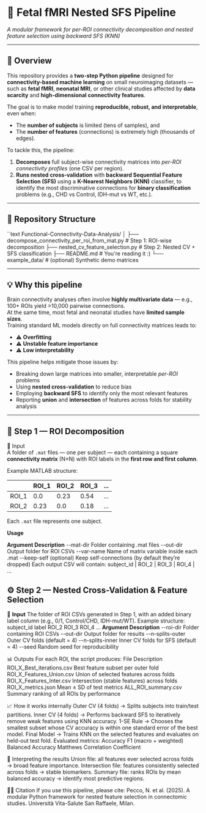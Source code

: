 # 🧠 Fetal fMRI Nested SFS Pipeline
*A modular framework for per-ROI connectivity decomposition and nested feature selection using backward SFS (KNN)*  

---

## 🧩 Overview  

This repository provides a **two-step Python pipeline** designed for **connectivity-based machine learning** on small neuroimaging datasets — such as **fetal fMRI**, **neonatal MRI**, or other clinical studies affected by **data scarcity** and **high-dimensional connectivity features**.

The goal is to make model training **reproducible, robust, and interpretable**, even when:
- The **number of subjects** is limited (tens of samples), and  
- The **number of features** (connections) is extremely high (thousands of edges).  

To tackle this, the pipeline:
1. **Decomposes** full subject-wise connectivity matrices into *per-ROI connectivity profiles* (one CSV per region).
2. **Runs nested cross-validation** with **backward Sequential Feature Selection (SFS)** using a **K-Nearest Neighbors (KNN)** classifier, to identify the most discriminative connections for **binary classification** problems (e.g., CHD vs Control, IDH-mut vs WT, etc.).

---

## 🧰 Repository Structure  
``text
Functional-Connectivity-Data-Analysis/
│
├── decompose_connectivity_per_roi_from_mat.py   # Step 1: ROI-wise decomposition
├── nested_cv_feature_selection.py               # Step 2: Nested CV + SFS classification
├── README.md                                    # You're reading it :)
└── example_data/                                # (optional) Synthetic demo matrices

---

## 💡 Why this pipeline  

Brain connectivity analyses often involve **highly multivariate data** — e.g., 100+ ROIs yield >10,000 pairwise connections.  
At the same time, most fetal and neonatal studies have **limited sample sizes**.  
Training standard ML models directly on full connectivity matrices leads to:
- ⚠️ **Overfitting**
- ⚠️ **Unstable feature importance**
- ⚠️ **Low interpretability**

This pipeline helps mitigate those issues by:
- Breaking down large matrices into smaller, interpretable *per-ROI* problems  
- Using **nested cross-validation** to reduce bias  
- Employing **backward SFS** to identify only the most relevant features  
- Reporting **union** and **intersection** of features across folds for stability analysis  

---

## 🧠 Step 1 — ROI Decomposition  

🔹 Input  
A folder of `.mat` files — one per subject — each containing a square **connectivity matrix** (N×N) with ROI labels in the **first row and first column**.  

Example MATLAB structure:

|     | ROI_1 | ROI_2 | ROI_3 | ... |
|-----|-------|-------|-------|-----|
| ROI_1 | 0.0 | 0.23 | 0.54 | ... |
| ROI_2 | 0.23| 0.0  | 0.18 | ... |

Each `.mat` file represents one subject.

**Usage**  

**Argument	Description**
--mat-dir	Folder containing .mat files
--out-dir	Output folder for ROI CSVs
--var-name	Name of matrix variable inside each .mat
--keep-self	(optional) Keep self-connections (by default they’re dropped)
Each output CSV will contain:
subject_id | ROI_2 | ROI_3 | ROI_4 | ...

## ⚙️ **Step 2 — Nested Cross-Validation & Feature Selection**
🔹 **Input**
The folder of ROI CSVs generated in Step 1, with an added binary label column (e.g., 0/1, Control/CHD, IDH-mut/WT).
Example structure:
subject_id	label	ROI_2	ROI_3	ROI_4	...
**Argument	Description**
--roi-dir	Folder containing ROI CSVs
--out-dir	Output folder for results
--n-splits-outer	Outer CV folds (default = 4)
--n-splits-inner	Inner CV folds for SFS (default = 4)
--seed	Random seed for reproducibility

📊 Outputs
For each ROI, the script produces:
File	Description
ROI_X_Best_iterations.csv	Best feature subset per outer fold
ROI_X_Features_Union.csv	Union of selected features across folds
ROI_X_Features_Inter.csv	Intersection (stable features) across folds
ROI_X_metrics.json	Mean ± SD of test metrics
ALL_ROI_summary.csv	Summary ranking of all ROIs by performance

📈 How it works internally
Outer CV (4 folds) → Splits subjects into train/test partitions.
Inner CV (4 folds) → Performs backward SFS to iteratively remove weak features using KNN accuracy.
1-SE Rule → Chooses the smallest subset whose CV accuracy is within one standard error of the best model.
Final Model → Trains KNN on the selected features and evaluates on held-out test fold.
Evaluated metrics:
Accuracy
F1 (macro + weighted)
Balanced Accuracy
Matthews Correlation Coefficient

🧾 Interpreting the results
Union file: all features ever selected across folds → broad feature importance.
Intersection file: features consistently selected across folds → stable biomarkers.
Summary file: ranks ROIs by mean balanced accuracy → identify most predictive regions.

🧑‍💻 Citation
If you use this pipeline, please cite:
Pecco, N. et al. (2025).
A modular Python framework for nested feature selection in connectomic studies.
Università Vita-Salute San Raffaele, Milan.

